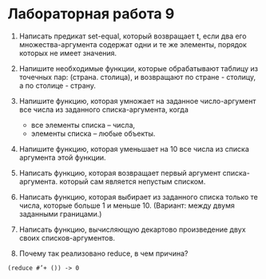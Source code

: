 # Лабораторная работа 9

1. Написать предикат set-equal, который возвращает t, если два его множества-аргумента содержат одни и те же элементы, порядок которых не имеет значения.
2. Напишите необходимые функции, которые обрабатывают таблицу из точечных пар: (страна. столица), и возвращают по стране - столицу, а по столице - страну.
3. Напишите функцию, которая умножает на заданное число-аргумент все числа из заданного списка-аргумента, когда

    * все элементы списка – числа,
    * элементы списка – любые объекты.

4. Напишите функцию, которая уменьшает на 10 все числа из списка аргумента этой функции.
5. Написать функцию, которая возвращает первый аргумент списка-аргумента. который сам является непустым списком.
6. Написать функцию, которая выбирает из заданного списка только те числа, которые больше 1 и меньше 10. (Вариант: между двумя заданными границами.)
7. Написать функцию, вычисляющую декартово произведение двух своих списков-аргументов.
8. Почему так реализовано reduce, в чем причина?

```
(reduce #’+ ()) -> 0
```
